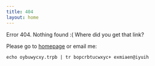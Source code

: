 ```yaml
---
title: 404
layout: home
---
```


Error 404. Nothing found :( Where did you get that link?

Please go to [homepage](/) or email me:

    echo oybuwycxy.trpb | tr bopcrbtucwxyc+ exmiaen@iyuih

